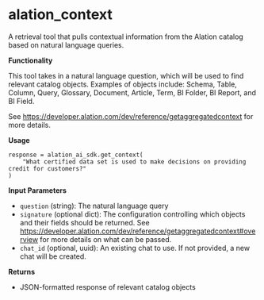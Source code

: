 # alation_context

A retrieval tool that pulls contextual information from the Alation catalog based on natural language queries.

**Functionality**

This tool takes in a natural language question, which will be used to find relevant catalog objects.
Examples of objects include: Schema, Table, Column, Query, Glossary, Document, Article, Term, BI Folder, BI Report, and BI Field.

See https://developer.alation.com/dev/reference/getaggregatedcontext for more details.

**Usage**

``` {.sourceCode .python}
response = alation_ai_sdk.get_context(
    "What certified data set is used to make decisions on providing credit for customers?"
)
```

**Input Parameters**

- ` question ` (string): The natural language query
- ` signature ` (optional dict): The configuration controlling which objects and their fields should be returned. See https://developer.alation.com/dev/reference/getaggregatedcontext#overview for more details on what can be passed.
- ` chat_id ` (optional, uuid): An existing chat to use. If not provided, a new chat will be created. 

**Returns**

- JSON-formatted response of relevant catalog objects
